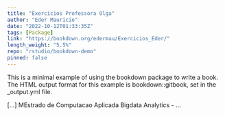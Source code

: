 ```yaml
---
title: "Exercicios Professora Olga"
author: "Eder Mauricio"
date: "2022-10-12T01:33:35Z"
tags: [Package]
link: "https://bookdown.org/edermau/Exercicios_Eder/"
length_weight: "5.5%"
repo: "rstudio/bookdown-demo"
pinned: false
---
```


<p>This is a minimal example of using the bookdown package to write a book.
The HTML output format for this example is bookdown::gitbook,
set in the _output.yml file.</p> [...] MEstrado de Computacao Aplicada Bigdata Analytics - ...
